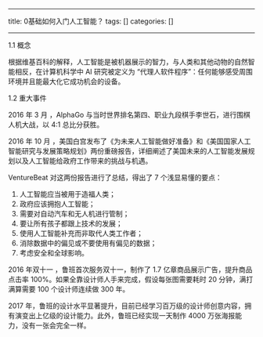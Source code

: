 
--- 
title:  0基础如何入门人工智能？ 
tags: []
categories: [] 

---
1.1 概念

根据维基百科的解释，人工智能是被机器展示的智力，与人类和其他动物的自然智能相反，在计算机科学中 AI 研究被定义为 “代理人软件程序”：任何能够感受周围环境并且能最大化它成功机会的设备。

1.2 重大事件

2016 年 3 月 ，AlphaGo 与当时世界排名第四、职业九段棋手李世石，进行围棋人机大战，以 4:1 总比分获胜。

2016 年 10 月 ，美国白宫发布了《为未来人工智能做好准备》和《美国国家人工智能研究与发展策略规划》两份重磅报告，详细阐述了美国未来的人工智能发展规划以及人工智能给政府工作带来的挑战与机遇。

VentureBeat 对这两份报告进行了总结，得出了 7 个浅显易懂的要点：

 1.  人工智能应当被用于造福人类； 
 1.  政府应该拥抱人工智能； 
 1.  需要对自动汽车和无人机进行管制； 
 1.  要让所有孩子都跟上技术的发展； 
 1.  使用人工智能补充而非取代人类工作者； 
 1.  消除数据中的偏见或不要使用有偏见的数据； 
 1.  考虑安全和全球影响。 

2016 年双十一 ，鲁班首次服务双十一，制作了 1.7 亿章商品展示广告，提升商品点击率 100%。如果全靠设计师人手来完成，假设每张图需要耗时 20 分钟，满打满算需要 100 个设计师连续做 300 年。

2017 年，鲁班的设计水平显著提升，目前已经学习百万级的设计师创意内容，拥有演变出上亿级的设计能力。此外，鲁班已经实现一天制作 4000 万张海报能力，没有一张会完全一样。
